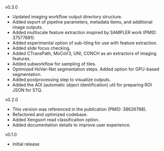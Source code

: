 
v0.3.0
+ Updated imaging workflow output directory structure.
+ Added export of pipeline parameters, metadata items, and additional image outputs.
+ Added multiscale feature extraction inspired by SAMPLER work (PMID: 37577691).
+ Added experimental option of sub-tiling for use with feature extraction.
+ Added slide focus checking.
+ Added CTransPath, MoCoV3, UNI, CONCH as an extractors of imaging features.
+ Added subworkflow for sampling of tiles.
+ Optimized HoVer-Net segmentation steps. Added option for GPU-based segmentation.
+ Added postprocessing step to visualize outputs.
+ Added the AOI (automatic object identification) util for preparing ROI JSON for STQ.

v0.2.0
+ This version was referenced in the publication (PMID: 38626768).
+ Refactored and optimized codebase.
+ Added Xengsort read classification option.
+ Added documentation details to improve user experience.

v0.1.0
+ Initial release
